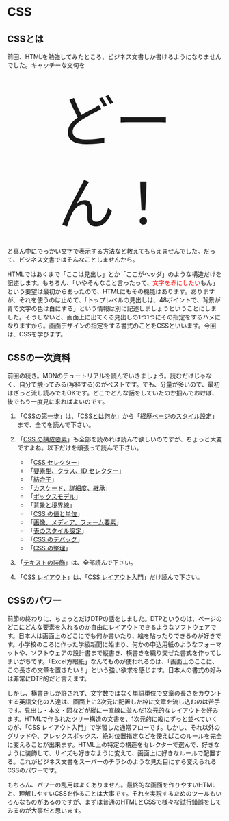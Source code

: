 # CSS

## CSSとは

前回、HTMLを勉強してみたところ、ビジネス文書しか書けるようになりませんでした。キャッチーな文句を

<center><span style="font-size:100pt">どーん！</span></center>

と真ん中にでっかい文字で表示する方法など教えてもらえませんでした。だって、ビジネス文書ではそんなことしませんから。

HTMLではあくまで「ここは見出し」とか「ここがヘッダ」のような構造だけを記述します。もちろん、「いやそんなこと言ったって、<span style="color:red;">文字を赤にしたい</span>もん」という要望は最初からあったので、HTMLにもその機能はあります。ありますが、それを使うのは止めて、「トップレベルの見出しは、48ポイントで、背景が青で文字の色は白にする」という情報は別に記述しましょうということにしました。そうしないと、画面上に出てくる見出しの1つ1つにその指定をするハメになりますから。画面デザインの指定をする書式のことをCSSといいます。今回は、CSSを学びます。

## CSSの一次資料

前回の続き。MDNのチュートリアルを読んでいきましょう。読むだけじゃなく、自分で触ってみる(写経する)のがベストです。でも、分量が多いので、最初はざっと流し読みでもOKです。どこでどんな話をしていたのか掴んでおけば、後でもう一度見に来ればよいのです。

1. 「[CSSの第一歩](https://developer.mozilla.org/ja/docs/Learn/CSS/First_steps)」は、「[CSSとは何か](https://developer.mozilla.org/ja/docs/Learn/CSS/First_steps/What_is_CSS)」から「[経歴ページのスタイル設定](https://developer.mozilla.org/ja/docs/Learn/CSS/First_steps/Styling_a_biography_page)」まで、全てを読んで下さい。
1. 「[CSS の構成要素](https://developer.mozilla.org/ja/docs/Learn/CSS/Building_blocks)」も全部を読めれば読んで欲しいのですが、ちょっと大変ですよね。以下だけを頑張って読んで下さい。
    * 「[CSS セレクター](https://developer.mozilla.org/ja/docs/Learn/CSS/Building_blocks/Selectors)」
    * 「[要素型、クラス、ID セレクター](https://developer.mozilla.org/ja/docs/Learn/CSS/Building_blocks/Selectors/Type_Class_and_ID_Selectors)」
    * 「[結合子](https://developer.mozilla.org/ja/docs/Learn/CSS/Building_blocks/Selectors/Combinators)」
    * 「[カスケード、詳細度、継承](https://developer.mozilla.org/ja/docs/Learn/CSS/Building_blocks/Cascade_and_inheritance)」
    * 「[ボックスモデル](https://developer.mozilla.org/ja/docs/Learn/CSS/Building_blocks/The_box_model)」
    * 「[背景と境界線](https://developer.mozilla.org/ja/docs/Learn/CSS/Building_blocks/Backgrounds_and_borders)」
    * 「[CSS の値と単位](https://developer.mozilla.org/ja/docs/Learn/CSS/Building_blocks/Values_and_units)」
    * 「[画像、メディア、フォーム要素](https://developer.mozilla.org/ja/docs/Learn/CSS/Building_blocks/Images_media_form_elements)」
    * 「[表のスタイル設定](https://developer.mozilla.org/ja/docs/Learn/CSS/Building_blocks/Styling_tables)」
    * 「[CSS のデバッグ](https://developer.mozilla.org/ja/docs/Learn/CSS/Building_blocks/Debugging_CSS)」
    * 「[CSS の整理](https://developer.mozilla.org/ja/docs/Learn/CSS/Building_blocks/Organizing)」
    
1. 「[テキストの装飾](https://developer.mozilla.org/ja/docs/Learn/CSS/Styling_text)」は、全部読んで下さい。
1. 「[CSS レイアウト](https://developer.mozilla.org/ja/docs/Learn/CSS/CSS_layout)」は、「[CSS レイアウト入門](https://developer.mozilla.org/ja/docs/Learn/CSS/CSS_layout/Introduction)」だけ読んで下さい。

## CSSのパワー

前節の終わりに、ちょっとだけDTPの話をしました。DTPというのは、ページのどこにどんな要素を入れるのか自由にレイアウトできるようなソフトウェアです。日本人は画面上のどこにでも何か書いたり、絵を貼ったりできるのが好きです。小学校のころに作った学級新聞に始まり、何かの申込用紙のようなフォーマットや、ソフトウェアの設計書まで縦書き、横書きを織り交ぜた書式を作ってしまいがちです。「Excel方眼紙」なんてものが使われるのは、「画面上のここに、この長さの文章を置きたい！」という強い欲求を感じます。日本人の書式の好みは非常にDTP的だと言えます。

しかし、横書きしか許されず、文字数ではなく単語単位で文章の長さをカウントする英語文化の人達は、画面上に2次元に配置した枠に文章を流し込むのは苦手です。見出し・本文・図などが縦に一直線に並んだ1次元的なレイアウトを好みます。HTMLで作られたツリー構造の文書を、1次元的に縦にずっと並べていくのが、「CSS レイアウト入門」で学習した通常フローです。しかし、それ以外のグリッドや、フレックスボックス、絶対位置指定などを使えばこのルールを完全に変えることが出来ます。HTML上の特定の構造をセレクターで選んで、好きなように装飾して、サイズも好きなように変えて、画面上に好きなルールで配置する。これがビジネス文書をスーパーのチラシのような見た目にすら変えられるCSSのパワーです。

もちろん、パワーの乱用はよくありません。最終的な画面を作りやすいHTMLと、理解しやすいCSSを作ることは大事です。それを実現するためのツールもいろんなものがあるのですが、まずは普通のHTMLとCSSで様々な試行錯誤をしてみるのが大事だと思います。










